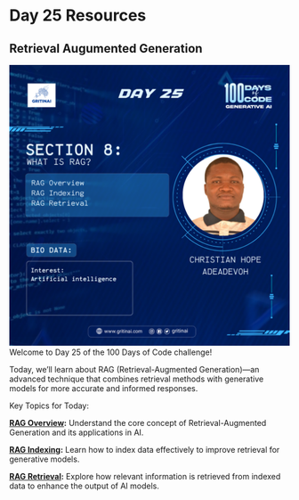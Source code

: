 # Day 25 Resources

## Retrieval Augumented Generation

![100 days of code Day 25](../../Images/Day25.png)Welcome to Day 25 of the 100 Days of Code challenge!

Today, we’ll learn about RAG (Retrieval-Augmented Generation)—an advanced technique that combines retrieval methods with generative models for more accurate and informed responses.

Key Topics for Today:

**[RAG Overview](https://youtu.be/wd7TZ4w1mSw?si=MhbfC2caByFE3Sic):**
Understand the core concept of Retrieval-Augmented Generation and its applications in AI.

**[RAG Indexing](https://youtu.be/bjb_EMsTDKI?si=w-KesbdFjiNkdDgJ):**
Learn how to index data effectively to improve retrieval for generative models.

**[RAG Retrieval](https://youtu.be/LxNVgdIz9sU?si=AcO729_jZ2DdZCWW):**
Explore how relevant information is retrieved from indexed data to enhance the output of AI models.